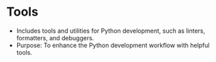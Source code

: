# Tools
  - Includes tools and utilities for Python development, such as linters, formatters, and debuggers.
  - Purpose: To enhance the Python development workflow with helpful tools.
